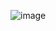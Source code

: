 ![image](https://github.com/michaelthielemans/ProjectHosting/assets/119003253/222393f8-3d0b-43df-86a5-85dd29dfcb93)

